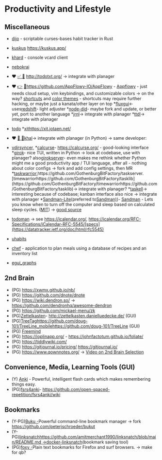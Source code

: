 # Productivity and Lifestyle

## Miscellaneous
* [dijo](https://github.com/nerdypepper/dijo) - scriptable curses-bases habit tracker in Rust
* [kuskus](https://github.com/kuskusapp/kuskus) https://kuskus.app/
* [khard](https://github.com/lucc/khard) - console vcard client


* [nebokrai]()
* ❤ [✅ 🎊](https://apps.timwhitlock.info/emoji/tables/unicode#emoji-modal) http://todotxt.org/ → integrate with planager
* ❤ [👉](https://apps.timwhitlock.info/emoji/tables/unicode#emoji-modal)  [🏁](https://apps.timwhitlock.info/emoji/tables/unicode#emoji-modal)https://github.com/AppFlowy-IO/AppFlowy - [Appflowy](https://appflowy.io/) - just needs cloud setup, vim keybindings, and customizable colors → on the way? [shortcuts](https://docs.appflowy.io/docs/appflowy/community/appflowy-mentorship-program/mentorship-2022/mentee-projects/shortcuts-and-customized-hotkeys-for-appflowy) and [color themes](https://docs.appflowy.io/docs/appflowy/community/appflowy-mentorship-program/mentorship-2022/mentee-projects/custom-themes) - shortcuts may require further hacking, or maybe just a kanata/other layer on top
*[fluxgui](https://github.com/xflux-gui/fluxgui)← uses[redshift](https://github.com/jonls/redshift)- light adjuster
*[node-did](https://github.com/chrisallenlane/node-did)- maybe fork and update, or better yet, port to another language
*[jrnl](https://github.com/jrnl-org/jrnl)→ integrate with planager
*[ttdl](https://github.com/VladimirMarkelov/ttdl)→ integrate with planager
* [todo](https://github.com/Axarva/todo)
*[xit](https://github.com/jotaen/xit)https://xit.jotaen.net/
* ❤ [🎹 🎊](https://apps.timwhitlock.info/emoji/tables/unicode#emoji-modal)[khal](https://github.com/pimutils/khal)→ integrate with planager (in Python) → same developer:
* [vdirsyncer,](https://github.com/pimutils/vdirsyncer,)
*[calcurse](https://github.com/lfos/calcurse)- https://calcurse.org/ - good-looking interface
*[girok](https://github.com/noisrucer/girok)- nice TUI, written in Python → look at codebase, use with planager? also[girokserver](https://github.com/noisrucer/girokserver)- even makes me rethink whether Python might me a good productivity app / TUI language, after all - nothing about color configs → fork and add config settings, then MR
*[taskwarrior,](https://github.com/GothenburgBitFactory/taskwarrior,)https://github.com/GothenburgBitFactory/taskserver.[timewarriorhttps://github.com/GothenburgBitFactory/tasklib](https://github.com/GothenburgBitFactory/timewarriorhttps://github.com/GothenburgBitFactory/tasklib)→ integrate with planager?
*[taskell](https://github.com/smallhadroncollider/taskell)→ interesting because of codebase; kanban interface also nice → integrate with planager
*[Sandman-Lite](https://github.com/alexanderepstein/Sandman-Lite)(preferred to[Sandman)](https://github.com/alexanderepstein/Sandman))- [Sandman](https://alexanderepstein.github.io/Sandman/) - Lets you know when to turn off the computer and sleep based on calculated sleep cycles. ([MIT](https://github.com/alexanderepstein/Sandman/blob/master/License.md)) → [good source](https://sleepopolis.com/calculators/sleep/)
* [todoman](https://github.com/pimutils/todoman) → see https://icalendar.org/, https://icalendar.org/RFC-Specifications/iCalendar-RFC-5545/[specs](https://datatracker.ietf.org/doc/html/rfc5545)
* [uhabits](https://github.com/iSoron/uhabits)

* [chef]() - application to plan meals using a database of recipes and an inventory list

* [egui_graphs](https://github.com/blitzarx1/egui_graphs)

## 2nd Brain
* (PG) https://xwmx.github.io/nb/
* (PG) https://github.com/dnote/dnote
* (PG) https://wiki.dendron.so/ → https://github.com/dendronhq/awesome-dendron
* (PG) https://github.com/mickael-menu/zk
* (PG)[Zettelkasten](https://github.com/Zettelkasten-Team/Zettelkasten)- http://zettelkasten.danielluedecke.de/  (GUI)
* (PG)[TreeTag](https://github.com/doug-101/TreeTag)https://github.com/doug-101/TreeLine_mobilehttps://github.com/doug-101/TreeLine (GUI)
* (PG) [Freemind](https://freemind.sourceforge.io/wiki/index.php/Main_Page)
* (PG) https://joplinapp.org/ - https://johnfactotum.github.io/foliate/
* (PG) https://tiddlywiki.com/
* (PG) https://gitjournal.io/pricing/ https://gitjournal.io/
* (PG) https://www.qownnotes.org/
→  [Video on 2nd Brain Selection](https://www.youtube.com/watch?v=XRpHIa-2XCE) 

## Convenience, Media, Learning Tools (GUI)
* (Y) [Anki](https://apps.ankiweb.net/) - Powerful, intelligent flash cards which makes remembering things easy.
* (PG)[fsrs4anki](https://github.com/open-spaced-repetition/fsrs4anki)-  https://github.com/open-spaced-repetition/fsrs4anki/wiki

## Bookmarks
* (Y-PG)[Buku -](https://github.com/jarun/Buku -)Powerful command-line bookmark manager → fork https://github.com/peterjschroeder/bukut
* (Y-PG)[linksnatch](https://github.com/amitmerchant1990/linksnatch)[https://github.com/amitmerchant1990/linksnatch/blob/main/README.md →](https://github.com/amitmerchant1990/linksnatch/blob/main/README.md)[docker-linksnatch](https://github.com/varunsridharan/docker-linksnatch)(bookmark saving tool)
* (PG)[foxy -](https://github.com/s-p-k/foxy -)Plain text bookmarks for Firefox and surf browsers. → make for qb?

